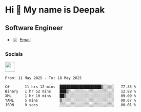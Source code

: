 Hi 👋 My name is Deepak
=======================

Software Engineer
-----------------
* ✉️  [Email](mailto:kumar.neu19@gmail.com)


### Socials

<p align="left"><a href="https://www.linkedin.com/in/deepak94kumar" target="_blank" rel="noreferrer"><img src="https://raw.githubusercontent.com/danielcranney/readme-generator/main/public/icons/socials/linkedin.svg" width="32" height="32" /></a></p>

<!--START_SECTION:waka-->

```txt
From: 11 May 2025 - To: 18 May 2025

C#       11 hrs 12 mins  ███████████████████▒░░░░░   77.35 %
Binary   1 hr 52 mins    ███▒░░░░░░░░░░░░░░░░░░░░░   12.88 %
XML      1 hr 19 mins    ██▒░░░░░░░░░░░░░░░░░░░░░░   09.09 %
YAML     5 mins          ▒░░░░░░░░░░░░░░░░░░░░░░░░   00.67 %
JSON     0 secs          ░░░░░░░░░░░░░░░░░░░░░░░░░   00.01 %
```

<!--END_SECTION:waka-->
